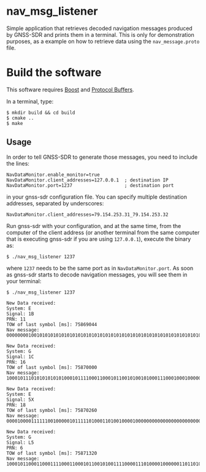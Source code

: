 # nav_msg_listener

Simple application that retrieves decoded navigation messages produced by
GNSS-SDR and prints them in a terminal. This is only for demonstration purposes,
as a example on how to retrieve data using the `nav_message.proto` file.


# Build the software

This software requires [Boost](https://www.boost.org/) and [Protocol
Buffers](https://developers.google.com/protocol-buffers).

In a terminal, type:

```
$ mkdir build && cd build
$ cmake ..
$ make
```


## Usage

In order to tell GNSS-SDR to generate those messages, you need to include the
lines:

```
NavDataMonitor.enable_monitor=true
NavDataMonitor.client_addresses=127.0.0.1  ; destination IP
NavDataMonitor.port=1237                   ; destination port
```

in your gnss-sdr configuration file. You can specify multiple destination
addresses, separated by underscores:

```
NavDataMonitor.client_addresses=79.154.253.31_79.154.253.32
```

Run gnss-sdr with your configuration, and at the same time, from the computer of
the client address (or another terminal from the same computer that is executing
gnss-sdr if you are using `127.0.0.1`), execute the binary as:

```
$ ./nav_msg_listener 1237
```

where `1237` needs to be the same port as in `NavDataMonitor.port`. As soon as
gnss-sdr starts to decode navigation messages, you will see them in your
terminal:

```
$ ./nav_msg_listener 1237

New Data received:
System: E
Signal: 1B
PRN: 11
TOW of last symbol [ms]: 75869044
Nav message: 000000001001010101010101010101010101010101010101010101010101010101010101010101010101010101010101010011100101110001000000

New Data received:
System: G
Signal: 1C
PRN: 16
TOW of last symbol [ms]: 75870000
Nav message: 100010111010101010101000101111000110001011001010010100011100010001000000000000000000000011010100000000101101100001000011000000000000000000000000111111101000010000110110011011000100000101111100000111100110110101000100110100100010011011101001001010011001011111111110000110000000000000000000000010001100

New Data received:
System: E
Signal: 5X
PRN: 18
TOW of last symbol [ms]: 75870260
Nav message: 0000100001111110010000010111110100011010010000100000000000000000000000000000000000000000000000000000000010101010000001001011010010100100100100100110101110110101010000100000000000000000111001011100010010100001010100001110101001001101111000000000

New Data received:
System: G
Signal: L5
PRN: 6
TOW of last symbol [ms]: 75871320
Nav message: 100010110001100011110001100010110010100111100001110100001000000110110101100101011100110111001101100001011001110110010100101110001000000010000000100000001000000010000000100000001000000010000000100000001000000010000000100000001000000010000000100000001000000010000000100000001000001010101010111110000000

```

